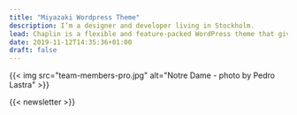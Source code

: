 ```yaml
---
title: "Miyazaki Wordpress Theme"
description: I’m a designer and developer living in Stockholm.
lead: Chaplin is a flexible and feature-packed WordPress theme that gives you full control over your fonts and colors
date: 2019-11-12T14:35:36+01:00
draft: false
---
```


{{< img src="team-members-pro.jpg" alt="Notre Dame - photo by Pedro Lastra" >}}

{{< newsletter >}}
